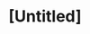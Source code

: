 ---
pid: pt192
title: "[Untitled]"
location_transcription: Penn Treaty Park
coordinates: "[-75.128867636659, 39.966036597508]"
zipcode: '19125'
gen_neighborhood: River Wards
neighborhood: Fishtown,Kensington
outside_phl: 
age: '37'
age_range: 30-39
instagram: 
image_file_name: pt_192.jpg
proposal_transcription: Fishing Pier
topic: Environment
topic_summary: '0'
type: Space
keywords_other: 
credit: Stephanie
image_labels: 
twitter: 
facebook: 
permalink: "/monuments/pt192/"
layout: item-page
---
